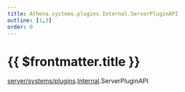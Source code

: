 ```yaml
---
title: Athena.systems.plugins.Internal.ServerPluginAPI
outline: [1,3]
order: 0
---
```


# {{ $frontmatter.title }}


[server/systems/plugins](../modules/server_systems_plugins.md).[Internal](../modules/server_systems_plugins_Internal.md).ServerPluginAPI
